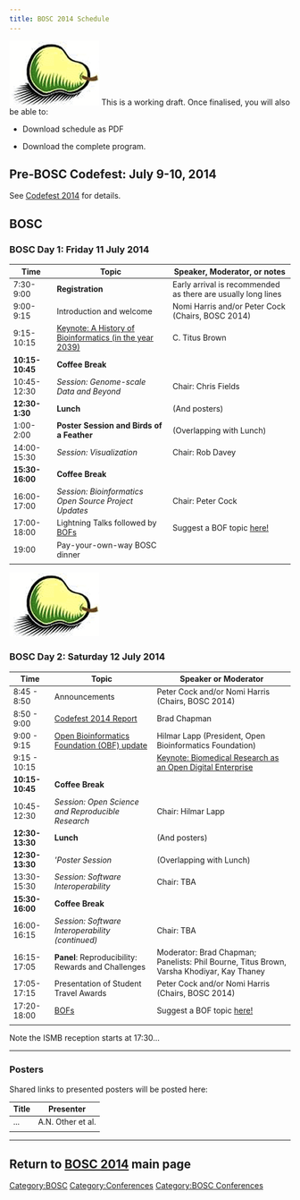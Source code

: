 ```yaml
---
title: BOSC 2014 Schedule
---
```


![BOSC logo|link=BOSC\_2014](Pear.png "fig:BOSC logo|link=BOSC_2014")
This is a working draft. Once finalised, you will also be able to:

- Download schedule as PDF

- Download the complete program.

Pre-BOSC Codefest: July 9-10, 2014
----------------------------------

See [ Codefest 2014](Codefest_2014 "wikilink") for details.

BOSC
----

### BOSC Day 1: Friday 11 July 2014

| Time            | Topic                                                                                            | Speaker, Moderator, or notes                                 |
|-----------------|--------------------------------------------------------------------------------------------------|--------------------------------------------------------------|
| 7:30-9:00       | **Registration**                                                                                 | Early arrival is recommended as there are usually long lines |
| 9:00-9:15       | Introduction and welcome                                                                         | Nomi Harris and/or Peter Cock (Chairs, BOSC 2014)            |
| 9:15-10:15      | [Keynote: A History of Bioinformatics (in the year 2039)](BOSC_2014_Keynote_Speakers "wikilink") | C. Titus Brown                                               |
| **10:15-10:45** | **Coffee Break**                                                                                 |                                                              |
| 10:45-12:30     | *Session: Genome-scale Data and Beyond*                                                          | Chair: Chris Fields                                          |
| **12:30-1:30**  | **Lunch**                                                                                        | (And posters)                                                |
| 1:00-2:00       | **Poster Session and Birds of a Feather**                                                        | (Overlapping with Lunch)                                     |
| 14:00-15:30     | *Session: Visualization*                                                                         | Chair: Rob Davey                                             |
| **15:30-16:00** | **Coffee Break**                                                                                 |                                                              |
| 16:00-17:00     | *Session: Bioinformatics Open Source Project Updates*                                            | Chair: Peter Cock                                            |
| 17:00-18:00     | Lightning Talks followed by [BOFs](BOSC_2014/BOFs "wikilink")                                    | Suggest a BOF topic [here!](BOSC_2014/BOFs "wikilink")       |
| 19:00           | Pay-your-own-way BOSC dinner                                                                     |                                                              |
||

  
![BOSC logo|link=BOSC\_2014](Pear.png "fig:BOSC logo|link=BOSC_2014")

### BOSC Day 2: Saturday 12 July 2014

| Time            | Topic                                                                                                 | Speaker or Moderator                                                                      |
|-----------------|-------------------------------------------------------------------------------------------------------|-------------------------------------------------------------------------------------------|
| 8:45 - 8:50     | Announcements                                                                                         | Peter Cock and/or Nomi Harris (Chairs, BOSC 2014)                                         |
| 8:50 - 9:00     | [ Codefest 2014 Report](Codefest_2014 "wikilink")                                                     | Brad Chapman                                                                              |
| 9:00 - 9:15     | [Open Bioinformatics Foundation (OBF) update](http://www.open-bio.org/wiki/Main_Page)                 | Hilmar Lapp (President, Open Bioinformatics Foundation)                                   |
| 9:15 - 10:15    | | [Keynote: Biomedical Research as an Open Digital Enterprise](BOSC_2014_Keynote_Speakers "wikilink") | Philip Bourne                                                                             |
| **10:15-10:45** | **Coffee Break**                                                                                      |                                                                                           |
| 10:45-12:30     | *Session: Open Science and Reproducible Research*                                                     | Chair: Hilmar Lapp                                                                        |
| **12:30-13:30** | **Lunch**                                                                                             | (And posters)                                                                             |
| **12:30-13:30** | *'Poster Session*                                                                                     | (Overlapping with Lunch)                                                                  |
| 13:30-15:30     | *Session: Software Interoperability*                                                                  | Chair: TBA                                                                                |
| **15:30-16:00** | **Coffee Break**                                                                                      |                                                                                           |
| 16:00-16:15     | *Session: Software Interoperability (continued)*                                                      | Chair: TBA                                                                                |
| 16:15-17:05     | **Panel**: Reproducibility: Rewards and Challenges                                                    | Moderator: Brad Chapman; Panelists: Phil Bourne, Titus Brown, Varsha Khodiyar, Kay Thaney |
| 17:05-17:15     | Presentation of Student Travel Awards                                                                 | Peter Cock and/or Nomi Harris (Chairs, BOSC 2014)                                         |
| 17:20-18:00     | [BOFs](BOSC_2014/BOFs "wikilink")                                                                     | Suggest a BOF topic [here!](BOSC_2014/BOFs "wikilink")                                    |
||

Note the ISMB reception starts at 17:30...

------------------------------------------------------------------------

### Posters

Shared links to presented posters will be posted here:

| Title | Presenter         |
|-------|-------------------|
| ...   | A.N. Other et al. |
||

------------------------------------------------------------------------

Return to **[ BOSC 2014](BOSC_2014 "wikilink")** main page
----------------------------------------------------------

<Category:BOSC> <Category:Conferences> [Category:BOSC
Conferences](Category:BOSC_Conferences "wikilink")
